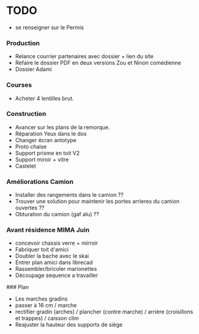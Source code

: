 # TODO

- se renseigner sur le Permis

### Production

- Relance courrier partenaires avec dossier + lien du site
- Refaire le dossier PDF en deux versions Zou et Ninon comédienne
- Dossier Adami

### Courses

- Acheter 4 lentilles brut.

### Construction

- Avancer sur les plans de la remorque.
- Réparation Yeux dans le dos
- Changer écran antotype
- Proto chaise
- Support prisme en toit V2
- Support miroir + vitre
- Castelet

### Améliorations Camion

- Installer des rangements dans le camion ??
- Trouver une solution pour maintenir les portes arrieres du camion ouvertes ??
- Obturation du camion (gaf alu) ??

### Avant résidence MIMA Juin

- concevoir chassis verre + mirroir
- Fabriquer toit d'amici
- Doubler la bache avec le skai
- Entrer plan amici dans librecad
- Rassembler/bricoler marionettes
- Découpage sequence a travailler


### Plan

- Les marches gradins
- passer à 16 cm / marche
- rectifier gradin (arches) / plancher (contre marche) / arrière (croisillons et trappes) / caisson clim
- Reajuster la hauteur des supports de siège

